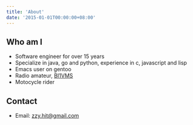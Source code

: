 ```yaml
---
title: 'About'
date: '2015-01-01T00:00:00+08:00'
---
```

## Who am I
- Software engineer for over 15 years
- Specialize in java, go and python, experience in c, javascript and lisp
- Emacs user on gentoo
- Radio amateur, [BI1VMS](https://www.qrz.com/db/BI1VMS)
- Motocycle rider

## Contact
- Email: zzy.hit@gmail.com
